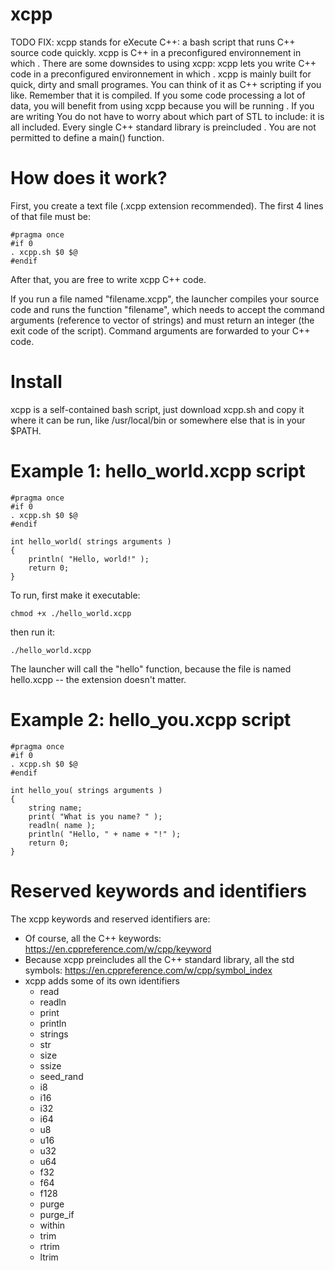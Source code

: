 # xcpp

TODO FIX: xcpp stands for eXecute C++: a bash script that runs C++ source code quickly. xcpp is C++ in a preconfigured environnement in which . There are some downsides to using xcpp:  xcpp lets you write C++ code in a preconfigured environnement in which . xcpp is mainly built for quick, dirty and small programes. You can think of it as C++ scripting if you like. Remember that it is compiled. If you some code processing a lot of data, you will benefit from using xcpp because you will be running . If you are writing You do not have to worry about which part of STL to include: it is all included. Every single C++ standard library is preincluded . You are not permitted to define a main() function.

# How does it work?

First, you create a text file (.xcpp extension recommended). The first 4 lines of that file must be:

    #pragma once
    #if 0
    . xcpp.sh $0 $@
    #endif

After that, you are free to write xcpp C++ code.

If you run a file named "filename.xcpp", the launcher compiles your source code and runs the function "filename", which needs to accept the command arguments (reference to vector of strings) and must return an integer (the exit code of the script). Command arguments are forwarded to your C++ code.

# Install
xcpp is a self-contained bash script, just download xcpp.sh and copy it where it can be run, like /usr/local/bin or somewhere else that is in your $PATH.

# Example 1:  hello_world.xcpp script
    #pragma once
    #if 0
    . xcpp.sh $0 $@
    #endif
    
    int hello_world( strings arguments )
    {
    	println( "Hello, world!" );
    	return 0;
    }

To run, first make it executable:

    chmod +x ./hello_world.xcpp

then run it:

    ./hello_world.xcpp

The launcher will call the "hello" function, because the file is named hello.xcpp -- the extension doesn't matter.

# Example 2:  hello_you.xcpp script

    #pragma once
    #if 0
    . xcpp.sh $0 $@
    #endif
    
    int hello_you( strings arguments )
    {
    	string name;
    	print( "What is you name? " );
    	readln( name );
    	println( "Hello, " + name + "!" );
    	return 0;
    }

# Reserved keywords and identifiers

The xcpp keywords and reserved identifiers are:

* Of course, all the C++ keywords: https://en.cppreference.com/w/cpp/keyword
* Because xcpp preincludes all the C++ standard library, all the std symbols: https://en.cppreference.com/w/cpp/symbol_index
* xcpp adds some of its own identifiers
  * read
  * readln
  * print
  * println
  * strings
  * str
  * size
  * ssize
  * seed_rand
  * i8
  * i16
  * i32
  * i64
  * u8
  * u16
  * u32
  * u64
  * f32
  * f64
  * f128
  * purge
  * purge_if
  * within
  * trim
  * rtrim
  * ltrim
